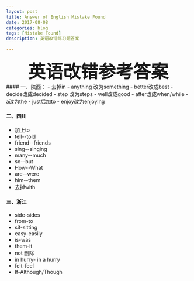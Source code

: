 ```yaml
---
layout: post
title: Answer of English Mistake Found
date: 2017-08-08
categories: blog
tags: [Mistake Found]
description: 英语改错练习题答案

---
```

<center>
<font size="7" ><b>英语改错参考答案</b></font>
</center>
#### 一、陕西：     
- 去掉in
- anything 改为something
- better改成best
- decide改成decided
- step 改为steps
- well改成good
- after改成when/while
- a改为the
- just后加to
- enjoy改为enjoying

#### 二、四川
- 加上to
- tell--told
- friend--friends
- sing--singing
- many--much
- so--but
- How--What
- are--were
- him--them
- 去掉with

#### 三、浙江
- side-sides
- from-to
- sit-sitting
- easy-easily
- is-was
- them-it
- not 删除
- in hurry- in a hurry
- felt-feel
- If-Although/Though
